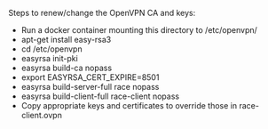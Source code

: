 Steps to renew/change the OpenVPN CA and keys:

- Run a docker container mounting this directory to /etc/openvpn/
- apt-get install easy-rsa3
- cd /etc/openvpn
- easyrsa init-pki
- easyrsa build-ca nopass
- export EASYRSA_CERT_EXPIRE=8501
- easyrsa build-server-full race nopass
- easyrsa build-client-full race-client nopass
- Copy appropriate keys and certificates to override those in race-client.ovpn
